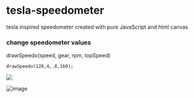# tesla-speedometer
tesla inspired speedometer created with pure JavaScript and html canvas

### change speedometer values

drawSpeedo(speed, gear, rpm, topSpeed)
```
drawSpeedo(120,4,.8,160);
```
![](teslahudgif.gif)

![image](https://i.imgur.com/dObfPXD.png)
